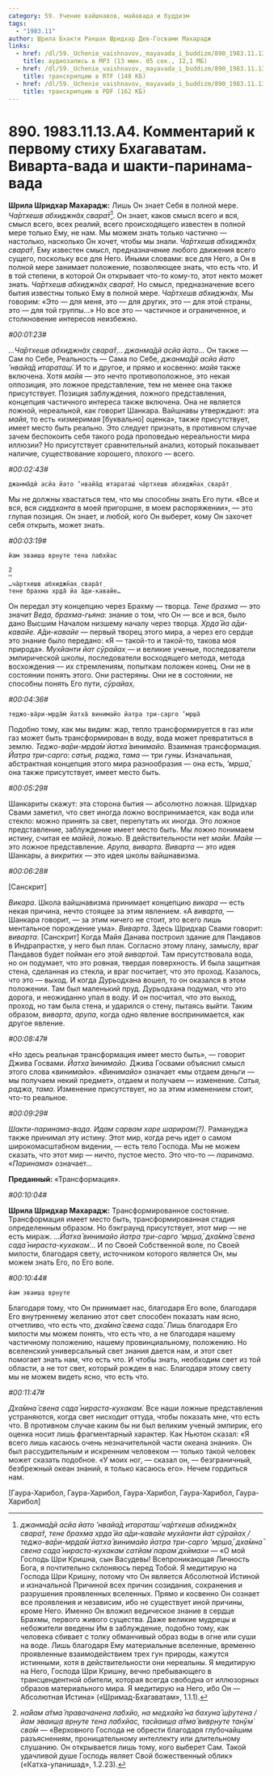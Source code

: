 ```yaml
---
category: 59. Учение вайшнавов, майавада и буддизм
tags:
  - "1983.11"
author: Шрила Бхакти Ракшак Шридхар Дев-Госвами Махарадж
links:
  - href: /dl/59._Uchenie_vaishnavov,_mayavada_i_buddizm/890_1983.11.13.A4_SridharMj_Kommentarij_k_pervomu_stihu_Bhagavatam__Vivarta-vada_i_shakti-parinama-vada.mp3
    title: аудиозапись в MP3 (13 мин. 05 сек., 12,1 МБ)
  - href: /dl/59._Uchenie_vaishnavov,_mayavada_i_buddizm/890_1983.11.13.A4_SridharMj_Kommentarij_k_pervomu_stihu_Bhagavatam__Vivarta-vada_i_shakti-parinama-vada.rtf
    title: транскрипцию в RTF (148 КБ)
  - href: /dl/59._Uchenie_vaishnavov,_mayavada_i_buddizm/890_1983.11.13.A4_SridharMj_Kommentarij_k_pervomu_stihu_Bhagavatam__Vivarta-vada_i_shakti-parinama-vada.pdf
    title: транскрипцию в PDF (162 КБ)
---
```


# 890. 1983.11.13.A4. Комментарий к первому стиху Бхагаватам. Виварта-вада и шакти-паринама-вада

**Шрила Шридхар Махарадж:** Лишь Он знает Себя в полной мере. *Ча̄ртхешв абхиджн̃ах̣ свара̄т̣*[^_ftn1]. Он знает, каков смысл всего и вся, смысл всего, всех реалий, всего происходящего известен в полной мере только Ему, не нам. Мы можем знать только частично — настолько, насколько Он хочет, чтобы мы знали. *Ча̄ртхешв абхиджн̃ах̣ свара̄т̣.* Ему известен смысл, предназначение любого движения всего сущего, поскольку все для Него. Иными словами: все для Него, а Он в полной мере занимает положение, позволяющее знать, что есть что. И в той степени, в которой Он открывает что-то кому-то, этот некто может знать. *Ча̄ртхешв абхиджн̃ах̣ свара̄т̣.* Но смысл, предназначение всего бытия известны только Ему в полной мере. *Ча̄ртхешв абхиджн̃ах̣.* Мы говорим: «Это — для меня, это — для других, это — для этой страны, это — для той группы…» Но все это — частичное и ограниченное, и столкновение интересов неизбежно.

*#00:01:23#*

*…Ча̄ртхешв абхиджн̃ах̣ свара̄т̣*… *джанма̄дй асйа йато…* Он также — Сам по Себе, Реальность — Сама по Себе, *джанма̄дй асйа йато ’нвайа̄д итараташ́.* И то и другое, и прямо и косвенно: *майя* также включена. Хотя *майя* — это нечто противоположное, это некая оппозиция, это ложное представление, тем не менее она также присутствует. Позиция заблуждения, ложного представления, концепция частичного интереса также включена. Она не является ложной, нереальной, как говорит Шанкара. Вайшнавы утверждают: эта *майя*, то есть «измеримая [буквально] оценка», также присутствует, имеет место быть реально. Это следует признать, в противном случае зачем беспокоить себя такого рода проповедью нереальности мира иллюзии? Но присутствует сравнительный анализ, который показывает наличие, существование хорошего, плохого — всего.

*#00:02:43#*

    джанма̄дй асйа йато ’нвайа̄д итараташ́ ча̄ртхешв абхиджн̃ах̣ свара̄т̣

Мы не должны хвастаться тем, что мы способны знать Его пути. «Все и вся, вся *сиддханта* в моей пригоршне, в моем распоряжении», — это глупая позиция. Он знает, и любой, кого Он выберет, кому Он захочет себя открыть, может знать.

*#00:03:19#*

    йам эваиш̣а вр̣н̣уте тена лабхйас
[^_ftn2]

    …ча̄ртхешв абхиджн̃ах̣ свара̄т̣
    тене брахма хр̣да̄ йа а̄ди-кавайе…

Он передал эту концепцию через Брахму — творца. *Тене брахма* — это значит *Веда, брахма-гьяна*: знание о том, что Он — все и вся, было дано Высшим Началом низшему началу через творца. *Хр̣да̄ йа а̄ди-кавайе. А̄ди-кавайе* — первый творец этого мира, а через его сердце это знание было передано: «Я — такой-то и такой-то, такова моя природа». *Мухйанти йат сӯрайах̣* — и великие ученые, последователи эмпирической школы, последователи восходящего метода, метода восхождения — их стремлениям, попыткам положен конец. Они не в состоянии понять этого. Они растеряны. Они не в состоянии, не способны понять Его пути, *сӯрайах̣.*

*#00:04:36#*

    теджо-ва̄ри-мр̣да̄м̇ йатха̄ винимайо йатра три-сарго ’мр̣ша̄

Подобно тому, как мы видим: жар, тепло трансформируется в газ или газ может быть трансформирован в воду, вода может превратиться в землю. *Теджо-ва̄ри-мр̣да̄м̇ йатха̄ винимайо.* Взаимная трансформация. *Йатра три-сарго*: *сатья, раджа*, *тама* — три *гуны*. Изначальная, абстрактная концепция этого мира разнообразия — она есть, *’мр̣ша̄*, она также присутствует, имеет место быть.

*#00:05:29#*

Шанкариты скажут: эта сторона бытия — абсолютно ложная. Шридхар Свами заметил, что свет иногда ложно воспринимается, как вода или стекло: можно принять за свет, перепутать их иногда. Это ложное представление, заблуждение имеет место быть. Мы ложно понимаем истину, считая ее *майей*, ложью. В действительности нет *майи*. *Майя* — это ложное представление. *Арупа, виварта. Виварта* — это идея Шанкары, а *викритих* — это идея школы вайшнавизма.

*#00:06:28#*

[Санскрит]

*Викара*. Школа вайшнавизма принимает концепцию *викара* — есть некая причина, нечто стоящее за этим явлением. «А *виварта,* — Шанкара говорит, — за этим ничего не стоит, это всего лишь ментальное порождение ума». *Виварта*. Здесь Шридхар Свами говорит: *виварта*. [Санскрит] Когда Майя Данава построил здание для Пандавов в Индрапрастхе, у него был план. Согласно этому плану, замыслу, враг Пандавов будет пойман его этой *вивартой*. Там присутствовала вода, но он подумает, что это ровная, твердая поверхность. И была защитная стена, сделанная из стекла, и враг посчитает, что это проход. Казалось, что это — выход. И когда Дурьодхана вошел, то он оказался в этом положении. Там был маленький пруд. Дурьодхана подумал, что это дорога, и неожиданно упал в воду. И он посчитал, что это выход, проход, но там была стена, и ударился о стену, пытаясь выйти. Таким образом, *виварта*, *арупа*, когда одно явление воспринимается, как другое явление.

*#00:08:47#*

«Но здесь реальная трансформация имеет место быть», — говорит Джива Госвами. *Йатха̄ винимайо.* Джива Госвами объяснил смысл этого слова «*винимайо*». «*Винимайо»* означает «мы отдаем деньги — мы получаем некий предмет», отдаем и получаем — изменение. *Сатья, раджа*, *тама*. Изменение присутствует, но за этим изменением стоит, что-то реальное.

*#00:09:29#*

*Шакти-паринама-вада. Идам сарвам харе шарирам(?).* Рамануджа также принимал эту истину. Этот мир, когда речь идет о самом широкомасштабном видении, — есть тело Господа. Мы не можем сказать, что этот мир — ничто, пустое место. Это что-то — *паринама*. «*Паринама*» означает…

**Преданный:** «Трансформация».

*#00:10:04#*

**Шрила Шридхар Махарадж:** Трансформированное состояние. Трансформация имеет место быть, трансформированная стадия определенным образом. Но бэкграунд присутствует, этот мир — не есть мираж. …*Йатха̄ винимайо йатра три-сарго ’мр̣ша̄, дха̄мна̄ свена сада̄ нираста-кухакам̇*… И по Своей Собственной воле, по Своей милости, благодаря свету, источником которого является Он, мы можем знать Его, по Его воле.

*#00:10:44#*

    йам эваиш̣а вр̣н̣уте

Благодаря тому, что Он принимает нас, благодаря Его воле, благодаря Его внутреннему желанию этот свет способен показать нам ясно, отчетливо, что есть что, *дха̄мна̄ свена сада̄.* Лишь благодаря Его милости мы можем понять, что есть что, а не благодаря нашему частичному положению, нашему провинциальному, положению. Но вселенский универсальный свет знания дается нам, и этот свет помогает знать нам, что есть что. И чтобы знать, необходим свет из той области, а не тот свет, который рожден в нас. Благодаря этому свету мы не можем видеть ясно, что есть что.

*#00:11:47#*

*Дха̄мна̄ свена сада̄ нираста-кухакам̇.* Все наши ложные представления устраняются, когда свет нисходит оттуда, чтобы показать мне, что есть что. В противном случае каким бы ни был великим ученый эмпирик, его оценка носит лишь фрагментарный характер. Как Ньютон сказал: «Я всего лишь касаюсь очень незначительной части океана знания». Он был рассудительным и искренним человеком — только такой человек может сказать подобное. «У моих ног, — сказал он, — безграничный, безбрежный океан знаний, я только касаюсь его». Нечем гордиться нам.

[Гаура-Харибол, Гаура-Харибол, Гаура-Харибол, Гаура-Харибол, Гаура-Харибол]



[^_ftn1]: *джанма̄дй асйа йато ’нвайа̄д итараташ́ ча̄ртхешв абхиджн̃ах̣ свара̄т̣, тене брахма хр̣да̄ йа а̄ди-кавайе мухйанти йат сӯрайах̣ / теджо-ва̄ри-мр̣да̄м̇ йатха̄ винимайо йатра три-сарго ’мр̣ша̄, дха̄мна̄ свена сада̄ нираста-кухакам̇ сатйам̇ парам̇ дхӣмахи* — «О мой Господь Шри Кришна, сын Васудевы! Всепроникающая Личность Бога, я почтительно склоняюсь перед Тобой. Я медитирую на Господа Шри Кришну, потому что Он является Абсолютной Истиной и изначальной Причиной всех причин созидания, сохранения и разрушения проявленных вселенных. Прямо и косвенно Он сознает все проявления и независим, ибо не существует иной причины, кроме Него. Именно Он вложил ведическое знание в сердце Брахмы, первого живого существа. Даже великие мудрецы и небожители введены Им в заблуждение, подобно тому, как человека сбивает с толку обманчивый образ воды в огне или суши на воде. Лишь благодаря Ему материальные вселенные, временно проявленные взаимодействием трех гун природы, кажутся истинными, хотя в действительности они нереальны. Я медитирую на Него, Господа Шри Кришну, вечно пребывающего в трансцендентной обители, которая всегда свободна от иллюзорных образов материального мира. Я медитирую на Него, ибо Он — Абсолютная Истина» («Шримад-Бхагаватам», 1.1.1).

[^_ftn2]: *на̄йам а̄тма̄ правачанена лабхйо, на медхайа̄ на бахуна̄ ш́рутена / йам эваиш̣а вр̣н̣уте тена лабхйас, тасйаиш̣а а̄тма̄ вивр̣н̣уте танӯм̇ сва̄м* — «Верховного Господа не обрести благодаря глубочайшим разъяснениям, проницательному интеллекту или длительному слушанию. Он открывается лишь тому, кого выберет Сам. Такой удачливой душе Господь являет Свой божественный облик» («Катха-упанишад», 1.2.23).

